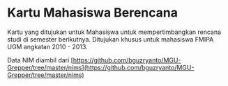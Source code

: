 Kartu Mahasiswa Berencana
=========================

Kartu yang ditujukan untuk Mahasiswa untuk mempertimbangkan rencana studi di semester berikutnya. Ditujukan khusus untuk mahasiswa FMIPA UGM angkatan 2010 - 2013.

Data NIM diambil dari [https://github.com/bguzryanto/MGU-Grepper/tree/master/nims](https://github.com/bguzryanto/MGU-Grepper/tree/master/nims) 
